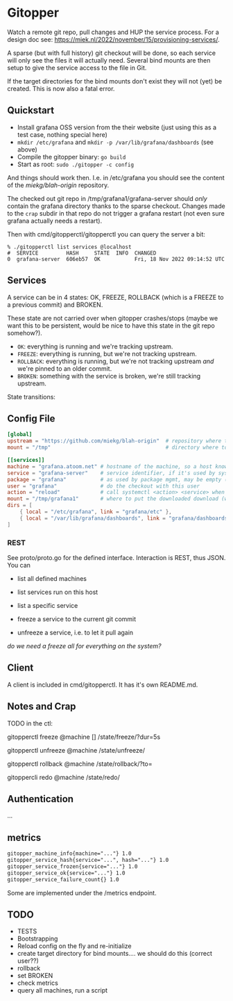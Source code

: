 # Gitopper

Watch a remote git repo, pull changes and HUP the service process. For a design doc see:
<https://miek.nl/2022/november/15/provisioning-services/>.

A sparse (but with full history) git checkout will be done, so each service will only see the files
it will actually need. Several bind mounts are then setup to give the service access to the file in
Git.

If the target directories for the bind mounts don't exist they will not (yet) be created. This is
now also a fatal error.

## Quickstart

- Install grafana OSS version from the their website (just using this as a test case, nothing
  special here)
- `mkdir /etc/grafana` and `mkdir -p /var/lib/grafana/dashboards` (see above)
- Compile the gitopper binary: `go build`
- Start as root: `sudo ./gitopper -c config`

And things should work then. I.e. in /etc/grafana you should see the content of the
*miekg/blah-origin* repository.

The checked out git repo in /tmp/grafana1/grafana-server should _only_ contain the grafana directory
thanks to the sparse checkout. Changes made to the `crap` subdir in that repo do not trigger a
grafana restart (not even sure grafana actually needs a restart).

Then with cmd/gitopperctl/gitopperctl you can query the server a bit:

~~~
% ./gitopperctl list services @localhost
#  SERVICE         HASH     STATE  INFO  CHANGED
0  grafana-server  606eb57  OK           Fri, 18 Nov 2022 09:14:52 UTC
~~~

## Services

A service can be in 4 states: OK, FREEZE, ROLLBACK (which is a FREEZE to a previous commit) and
BROKEN.

These state are not carried over when gitopper crashes/stops (maybe we want this to be persistent,
would be nice to have this state in the git repo somehow?).

* `OK`: everything is running and we're tracking upstream.
* `FREEZE`: everything is running, but we're not tracking upstream.
* `ROLLBACK`: everything is running, but we're not tracking upstream *and* we're pinned to an older
  commit.
* `BROKEN`: something with the service is broken, we're still tracking upstream.

State transitions:


## Config File

~~~ toml
[global]
upstream = "https://github.com/miekg/blah-origin"  # repository where to download from
mount = "/tmp"                                     # directory where to download to, mount+service is used as path

[[services]]
machine = "grafana.atoom.net" # hostname of the machine, so a host knows when to pick this up.
service = "grafana-server"    # service identifier, if it's used by systemd it must be the systemd service name
package = "grafana"           # as used by package mgmt, may be empty (not implemented yet)
user = "grafana"              # do the checkout with this user
action = "reload"             # call systemctl <action> <service> when the git repo changes.
mount = "/tmp/grafana1"       # where to put the downloaded download (we don't care - might be removed)
dirs = [
    { local = "/etc/grafana", link = "grafana/etc" },
    { local = "/var/lib/grafana/dashboards", link = "grafana/dashboards" }
]
~~~

### REST

See proto/proto.go for the defined interface. Interaction is REST, thus JSON. You can

* list all defined machines
* list services run on this host
* list a specific service

* freeze a service to the current git commit
* unfreeze a service, i.e. to let it pull again

*do we need a freeze all for everything on the system?*

## Client

A client is included in cmd/gitopperctl. It has it's own README.md.

## Notes and Crap

TODO in the ctl:

gitopperctl freeze @machine <service-name> [<duration>]
    /state/freeze/<name>?dur=5s

gitopperctl unfreeze @machine <service-name>
    /state/unfreeze/<name>

gitopperctl rollback @machine <service-name> <hash>
    /state/rollback/<name>?to=<hash>

gitoppercli redo @machine <service-name>
    /state/redo/<name>

## Authentication

...

## metrics

~~~ txt
gitopper_machine_info{machine="..."} 1.0
gitopper_service_hash{service="...", hash="..."} 1.0
gitopper_service_frozen{service="..."} 1.0
gitopper_service_ok{service="..."} 1.0
gitopper_service_failure_count{} 1.0
~~~

Some are implemented under the /metrics endpoint.

## TODO

* TESTS
* Bootstrapping
* Reload config on the fly and re-initialize
* create target directory for bind mounts.... we should do this (correct user??)
* rollback
* set BROKEN
* check metrics
* query all machines, run a script
